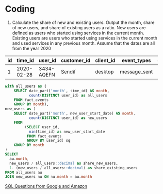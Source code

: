 # Coding
1. Calculate the share of new and existing users. Output the month, share of new users, and share of existing users as a ratio. New users are defined as users who started using services in the current month. Existing users are users who started using services in the current month and used services in any previous month. Assume that the dates are all from the year 2020

| id | time_id | user_id | customer_id | client_id | event_types | event_id |
| --- | --- | --- | --- | --- | --- | --- |
|1|2020-02-28| 3434-AQEFN | Sendif | desktop | message_sent | 3

```SQL 
with all_users as (
    SELECT date_part('month', time_id) AS month,
           count(DISTINCT user_id) as all_users
    FROM fact_events
    GROUP BY month),
new_users as (
    SELECT date_part('month', new_user_start_date) AS month,
           count(DISTINCT user_id) as new_users
    FROM
         (SELECT user_id,
           min(time_id) as new_user_start_date
          FROM fact_events
          GROUP BY user_id) sq
    GROUP BY month
)
SELECT
  au.month,
  new_users / all_users::decimal as share_new_users,
  1- (new_users / all_users::decimal) as share_existing_users
FROM all_users au
JOIN new_users nu ON nu.month = au.month
```
[SQL Questions from Google and Amazon](https://www.nicksingh.com/posts/30-sql-and-database-design-questions-from-real-data-science-interviews)
